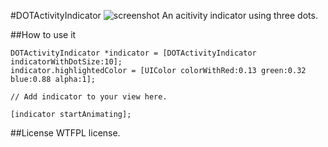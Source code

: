 #DOTActivityIndicator ![screenshot](https://raw.github.com/wentingliu/DOTActivityIndicator/master/Indicator.gif)
An acitivity indicator using three dots.



##How to use it
  
    DOTActivityIndicator *indicator = [DOTActivityIndicator indicatorWithDotSize:10];
    indicator.highlightedColor = [UIColor colorWithRed:0.13 green:0.32 blue:0.88 alpha:1];
    
    // Add indicator to your view here.
    
    [indicator startAnimating];
    

##License
WTFPL license.
